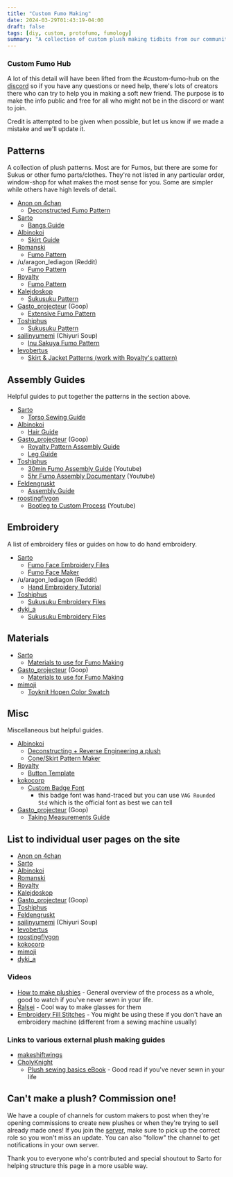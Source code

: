 ```yaml
---
title: "Custom Fumo Making"
date: 2024-03-29T01:43:19-04:00
draft: false
tags: [diy, custom, protofumo, fumology]
summary: "A collection of custom plush making tidbits from our community and beyond."
---
```


### Custom Fumo Hub

A lot of this detail will have been lifted from the #custom-fumo-hub on the [discord](https://discord.gg/fumofumo) so if you have any questions or need help, there's lots of creators there who can try to help you in making a soft new friend. The purpose is to make the info public and free for all who might not be in the discord or want to join.

Credit is attempted to be given when possible, but let us know if we made a mistake and we'll update it.

## Patterns

A collection of plush patterns. Most are for Fumos, but there are some for Sukus or other fumo parts/clothes. They're not listed in any particular order, window-shop for what makes the most sense for you. Some are simpler while others have high levels of detail.

- [Anon on 4chan](/posts/custom-guides-directory/4chan-anon/)
  - [Deconstructed Fumo Pattern](/posts/custom-guides-directory/4chan-anon/)
- [Sarto](/posts/custom-guides-directory/sarto/)
  - [Bangs Guide](/posts/custom-guides-directory/sarto/#bangs)
- [Albinokoi](/posts/custom-guides-directory/albinokoi)
  - [Skirt Guide](/posts/custom-guides-directory/albinokoi/#skirt-guide)
- [Romanski](/posts/custom-guides-directory/romanski)
  - [Fumo Pattern](/posts/custom-guides-directory/romanski/#updated-pattern)
- /u/aragon_lediagon (Reddit)
  - [Fumo Pattern](https://www.reddit.com/r/Fumofumo/comments/185zsc1/heres_a_pattern_i_made_and_use_for_customs_for/)
- [Royalty](/posts/custom-guides-directory/royalty)
  - [Fumo Pattern](/posts/custom-guides-directory/royalty/#fumo-guide-with-darts)
- [Kalejdoskop](/posts/custom-guides-directory/kalejdoskop)
  - [Sukusuku Pattern](/posts/custom-guides-directory/kalejdoskop/#suku-pattern)
- [Gasto_projecteur](/posts/custom-guides-directory/goop) (Goop)
  - [Extensive Fumo Pattern](/posts/custom-guides-directory/goop/#fumo-pattern)
- [Toshiphus](/posts/custom-guides-directory/tosiphus)
  - [Sukusuku Pattern](/posts/custom-guides-directory/tosiphus/#suku-patterns)
- [sailinyumemi](/posts/custom-guides-directory/chiyurisoup) (Chiyuri Soup)
  - [Inu Sakuya Fumo Pattern](/posts/custom-guides-directory/chiyurisoup/#inu-sakuya-fumo-pattern)
- [levobertus](/posts/custom-guides-directory/levobertus/)
  - [Skirt & Jacket Patterns (work with Royalty's pattern)](/posts/custom-guides-directory/levobertus/#skirt--jacket-pattern)

## Assembly Guides

Helpful guides to put together the patterns in the section above.

- [Sarto](/posts/custom-guides-directory/sarto/)
  - [Torso Sewing Guide](/posts/custom-guides-directory/sarto/#torso-sewing-guide)
- [Albinokoi](/posts/custom-guides-directory/albinokoi)
  - [Hair Guide](/posts/custom-guides-directory/albinokoi/#hair-guide)
- [Gasto_projecteur](/posts/custom-guides-directory/goop) (Goop)
  - [Royalty Pattern Assembly Guide](/posts/custom-guides-directory/goop/#royalty-assembly-guide)
  - [Leg Guide](/posts/custom-guides-directory/goop/#leg-guide)
- [Toshiphus](/posts/custom-guides-directory/tosiphus)
  - [30min Fumo Assembly Guide](https://www.youtube.com/watch?v=i0XkmNt8LEY) (Youtube)
  - [5hr Fumo Assembly Documentary](https://www.youtube.com/watch?v=IVHLZ4N0Z4A) (Youtube)
- [Feldengruskt](/posts/custom-guides-directory/feldengruskt)
  - [Assembly Guide](/posts/custom-guides-directory/feldengruskt/#assembly-guide)
- [roostingflygon](/posts/custom-guides-directory/roostingflygon/)
  - [Bootleg to Custom Process](https://www.youtube.com/watch?v=aPOBw1ZJJC4) (Youtube)

## Embroidery

A list of embroidery files or guides on how to do hand embroidery.

- [Sarto](/posts/custom-guides-directory/sarto/)
  - [Fumo Face Embroidery Files](/posts/custom-guides-directory/sarto/#fumo-face-embroidery-files)
  - [Fumo Face Maker](https://fumofacemaker.sarto.dev/)
- /u/aragon_lediagon (Reddit)
  - [Hand Embroidery Tutorial](https://www.reddit.com/r/Fumofumo/comments/174ur76/i_made_a_hand_embroidery_face_guide_for_those_who/)
- [Toshiphus](/posts/custom-guides-directory/tosiphus)
  - [Sukusuku Embroidery Files](/posts/custom-guides-directory/tosiphus/#suku-embroidery)
- [dyki_a](/posts/custom-guides-directory/dyki_a/)
  - [Sukusuku Embroidery Files](posts/custom-guides-directory/dyki_a/#suku-embroidery-patterns)
## Materials

- [Sarto](/posts/custom-guides-directory/sarto/)
  - [Materials to use for Fumo Making](/posts/custom-guides-directory/sarto/#materials-to-use-for-fumo-making)
- [Gasto_projecteur](/posts/custom-guides-directory/goop) (Goop)
  - [Materials to use for Fumo Making](/posts/custom-guides-directory/goop/#material-list)
- [mimoji](/posts/custom-guides-directory/mimoji/)
  - [Toyknit Hopen Color Swatch](/posts/custom-guides-directory/mimoji/#hopen-textiles-color-palette)

## Misc

Miscellaneous but helpful guides.

- [Albinokoi](/posts/custom-guides-directory/albinokoi)
  - [Deconstructing + Reverse Engineering a plush](/posts/custom-guides-directory/albinokoi/#deconstructing--reverse-enginerring-a-plush)
  - [Cone/Skirt Pattern Maker](https://www.blocklayer.com/cone-patterns)
- [Royalty](/posts/custom-guides-directory/royalty)
  - [Button Template](/posts/custom-guides-directory/royalty/#button-template)
- [kokocorp](/posts/custom-guides-directory/kokocorp/)
  - [Custom Badge Font](/posts/custom-guides-directory/kokocorp/#custom-font)
    - this badge font was hand-traced but you can use `VAG Rounded Std` which is the official font as best we can tell
- [Gasto_projecteur](/posts/custom-guides-directory/goop) (Goop)
  - [Taking Measurements Guide](/posts/custom-guides-directory/goop/#taking-measurements)

## List to individual user pages on the site

- [Anon on 4chan](/posts/custom-guides-directory/4chan-anon/)
- [Sarto](/posts/custom-guides-directory/sarto/)
- [Albinokoi](/posts/custom-guides-directory/albinokoi)
- [Romanski](/posts/custom-guides-directory/romanski)
- [Royalty](/posts/custom-guides-directory/royalty)
- [Kalejdoskop](/posts/custom-guides-directory/kalejdoskop)
- [Gasto_projecteur](/posts/custom-guides-directory/goop) (Goop)
- [Toshiphus](/posts/custom-guides-directory/tosiphus)
- [Feldengruskt](/posts/custom-guides-directory/feldengruskt)
- [sailinyumemi](/posts/custom-guides-directory/chiyurisoup) (Chiyuri Soup)
- [levobertus](/posts/custom-guides-directory/levobertus/)
- [roostingflygon](/posts/custom-guides-directory/roostingflygon/)
- [kokocorp](/posts/custom-guides-directory/kokocorp/)
- [mimoji](/posts/custom-guides-directory/mimoji/)
- [dyki_a](/posts/custom-guides-directory/dyki_a/)

### Videos

- [How to make plushies](https://youtu.be/azJNxt9J_gA) - General overview of the process as a whole, good to watch if you've never sewn in your life.
- [Ralsei](https://www.youtube.com/watch?v=VtLsLugPw8c) - Cool way to make glasses for them
- [Embroidery Fill Stitches](https://youtu.be/FAyFfMb-ZS4) - You might be using these if you don't have an embroidery machine (different from a sewing machine usually)

### Links to various external plush making guides

- [makeshiftwings](https://www.plushbymakeshiftwings.com/)
- [CholyKnight](https://cholyknight.com/)
  - [Plush sewing basics eBook](https://cholyknight.com/2018/04/17/plush-sewing-basics-ebook/?amp=1) - Good read if you've never sewn in your life

## Can't make a plush? Commission one!

We have a couple of channels for custom makers to post when they're opening commissions to create new plushes or when they're trying to sell already made ones! If you join the [server](https://discord.gg/fumofumo), make sure to pick up the correct role so you won't miss an update. You can also "follow" the channel to get notifications in your own server.

Thank you to everyone who's contributed and special shoutout to Sarto for helping structure this page in a more usable way.
